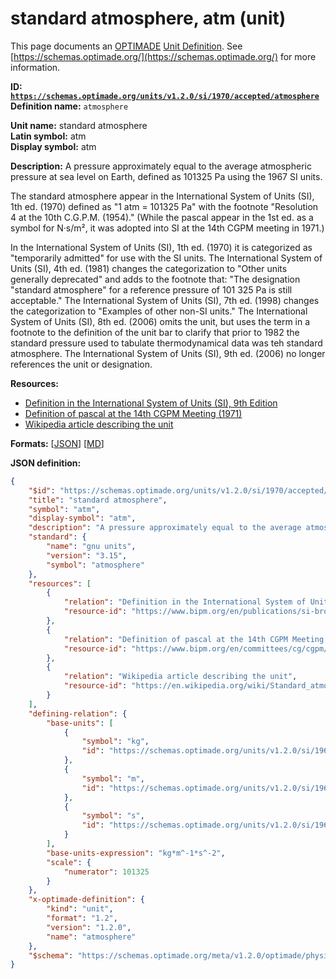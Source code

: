 # standard atmosphere, atm (unit)
This page documents an [OPTIMADE](https://www.optimade.org/) [Unit Definition](https://schemas.optimade.org/#definitions). See [https://schemas.optimade.org/](https://schemas.optimade.org/) for more information.

**ID: [`https://schemas.optimade.org/units/v1.2.0/si/1970/accepted/atmosphere`](https://schemas.optimade.org/units/v1.2.0/si/1970/accepted/atmosphere)**  
**Definition name:** `atmosphere`

**Unit name:** standard atmosphere  
**Latin symbol:** atm  
**Display symbol:** atm  
  
**Description:** A pressure approximately equal to the average atmospheric pressure at sea level on Earth, defined as 101325 Pa using the 1967 SI units.

The standard atmosphere appear in the International System of Units (SI), 1th ed. (1970) defined as "1 atm = 101325 Pa" with the footnote "Resolution 4 at the 10th C.G.P.M. (1954)."
(While the pascal appear in the 1st ed. as a symbol for N·s/m², it was adopted into SI at the 14th CGPM meeting in 1971.)

In the International System of Units (SI), 1th ed. (1970) it is categorized as "temporarily admitted" for use with the SI units.
The International System of Units (SI), 4th ed. (1981) changes the categorization to "Other units generally deprecated" and adds to the footnote that: "The designation "standard atmosphere" for a reference pressure of 101 325 Pa is still acceptable."
The International System of Units (SI), 7th ed. (1998) changes the categorization to "Examples of other non-SI units."
The International System of Units (SI), 8th ed. (2006) omits the unit, but uses the term in a footnote to the definition of the unit bar to clarify that prior to 1982 the standard pressure used to tabulate thermodynamical data was teh standard atmosphere.
The International System of Units (SI), 9th ed. (2006) no longer references the unit or designation.

**Resources:**

- [Definition in the International System of Units (SI), 9th Edition](https://www.bipm.org/en/publications/si-brochure)
- [Definition of pascal at the 14th CGPM Meeting (1971)](https://www.bipm.org/en/committees/cg/cgpm/14-1971)
- [Wikipedia article describing the unit](https://en.wikipedia.org/wiki/Standard_atmosphere_(unit))


**Formats:** [[JSON](atmosphere.json)] [[MD](atmosphere.md)]

**JSON definition:**

``` json
{
    "$id": "https://schemas.optimade.org/units/v1.2.0/si/1970/accepted/atmosphere",
    "title": "standard atmosphere",
    "symbol": "atm",
    "display-symbol": "atm",
    "description": "A pressure approximately equal to the average atmospheric pressure at sea level on Earth, defined as 101325 Pa using the 1967 SI units.\n\nThe standard atmosphere appear in the International System of Units (SI), 1th ed. (1970) defined as \"1 atm = 101325 Pa\" with the footnote \"Resolution 4 at the 10th C.G.P.M. (1954).\"\n(While the pascal appear in the 1st ed. as a symbol for N\u00b7s/m\u00b2, it was adopted into SI at the 14th CGPM meeting in 1971.)\n\nIn the International System of Units (SI), 1th ed. (1970) it is categorized as \"temporarily admitted\" for use with the SI units.\nThe International System of Units (SI), 4th ed. (1981) changes the categorization to \"Other units generally deprecated\" and adds to the footnote that: \"The designation \"standard atmosphere\" for a reference pressure of 101 325 Pa is still acceptable.\"\nThe International System of Units (SI), 7th ed. (1998) changes the categorization to \"Examples of other non-SI units.\"\nThe International System of Units (SI), 8th ed. (2006) omits the unit, but uses the term in a footnote to the definition of the unit bar to clarify that prior to 1982 the standard pressure used to tabulate thermodynamical data was teh standard atmosphere.\nThe International System of Units (SI), 9th ed. (2006) no longer references the unit or designation.",
    "standard": {
        "name": "gnu units",
        "version": "3.15",
        "symbol": "atmosphere"
    },
    "resources": [
        {
            "relation": "Definition in the International System of Units (SI), 9th Edition",
            "resource-id": "https://www.bipm.org/en/publications/si-brochure"
        },
        {
            "relation": "Definition of pascal at the 14th CGPM Meeting (1971)",
            "resource-id": "https://www.bipm.org/en/committees/cg/cgpm/14-1971"
        },
        {
            "relation": "Wikipedia article describing the unit",
            "resource-id": "https://en.wikipedia.org/wiki/Standard_atmosphere_(unit)"
        }
    ],
    "defining-relation": {
        "base-units": [
            {
                "symbol": "kg",
                "id": "https://schemas.optimade.org/units/v1.2.0/si/1960/base/kilogram"
            },
            {
                "symbol": "m",
                "id": "https://schemas.optimade.org/units/v1.2.0/si/1960/base/metre"
            },
            {
                "symbol": "s",
                "id": "https://schemas.optimade.org/units/v1.2.0/si/1967/base/second"
            }
        ],
        "base-units-expression": "kg*m^-1*s^-2",
        "scale": {
            "numerator": 101325
        }
    },
    "x-optimade-definition": {
        "kind": "unit",
        "format": "1.2",
        "version": "1.2.0",
        "name": "atmosphere"
    },
    "$schema": "https://schemas.optimade.org/meta/v1.2.0/optimade/physical_unit_definition.md"
}
```